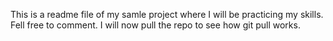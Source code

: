 This is a readme file of my samle project where I will be practicing my skills. Fell free to comment. I will now pull the repo to see how git pull works.
